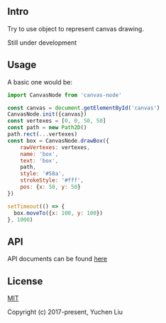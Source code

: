 ## Intro

Try to use object to represent canvas drawing.

Still under development

## Usage

A basic one would be:

```js
import CanvasNode from 'canvas-node'

const canvas = document.getElementById('canvas')
CanvasNode.init({canvas})
const vertexes = [0, 0, 50, 50]
const path = new Path2D()
path.rect(...vertexes)
const box = CanvasNode.drawBox({
    rawVertexes: vertexes,
    name: 'box',
    text: 'box',
    path,
    style: '#58a',
    strokeStyle: '#fff',
    pos: {x: 50, y: 50}
})

setTimeout(() => {
  box.moveTo({x: 100, y: 100})
}, 1000)
```

## API

API documents can be found [here](./docs/static.md)

## License

[MIT](http://opensource.org/licenses/MIT)

Copyright (c) 2017-present, Yuchen Liu